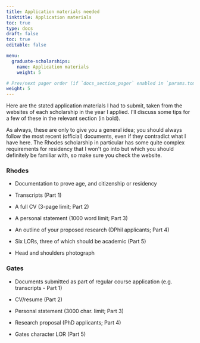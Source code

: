 ```yaml
---
title: Application materials needed
linktitle: Application materials
toc: true
type: docs
draft: false
toc: true
editable: false

menu:
  graduate-scholarships:
    name: Application materials
    weight: 5

# Prev/next pager order (if `docs_section_pager` enabled in `params.toml`)
weight: 5
---
```


Here are the stated application materials I had to submit, taken from the websites of each scholarship in the year I applied. I'll discuss some tips for a few of these in the relevant section (in bold).

As always, these are only to give you a general idea; you should always follow the most recent (official) documents, even if they contradict what I have here. The Rhodes scholarship in particular has some quite complex requirements for residency that I won't go into but which you should definitely be familiar with, so make sure you check the website.

### Rhodes

 - Documentation to prove age, and citizenship or residency
 
 - Transcripts (Part 1)
 
 - A full CV (3-page limit; Part 2)
 
 - A personal statement (1000 word limit; Part 3)
 
 - An outline of your proposed research (DPhil applicants; Part 4)
 
 - Six LORs, three of which should be academic (Part 5)
 
 - Head and shoulders photograph
 
### Gates

 - Documents submitted as part of regular course application (e.g. transcripts - Part 1)
 
 - CV/resume (Part 2)
 
 - Personal statement (3000 char. limit; Part 3)
 
 - Research proposal (PhD applicants; Part 4)
 
 - Gates character LOR (Part 5)
